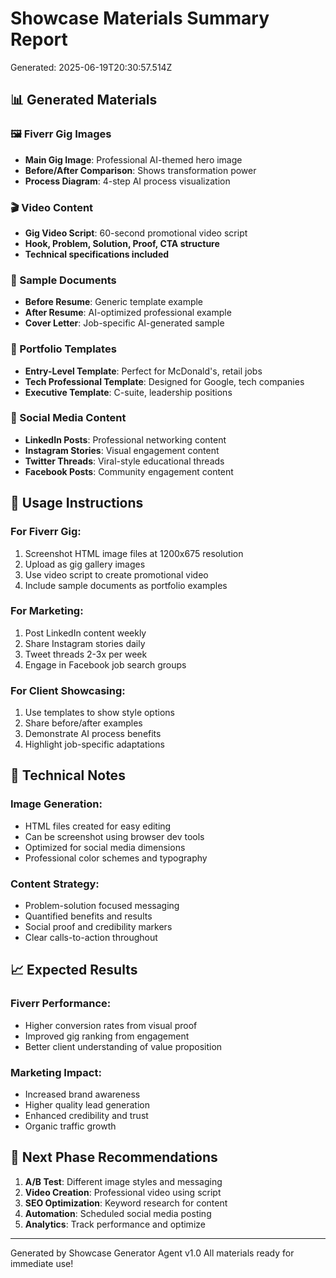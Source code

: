 
# Showcase Materials Summary Report
Generated: 2025-06-19T20:30:57.514Z

## 📊 Generated Materials

### 🖼️ Fiverr Gig Images
- **Main Gig Image**: Professional AI-themed hero image
- **Before/After Comparison**: Shows transformation power
- **Process Diagram**: 4-step AI process visualization

### 🎬 Video Content
- **Gig Video Script**: 60-second promotional video script
- **Hook, Problem, Solution, Proof, CTA structure**
- **Technical specifications included**

### 📄 Sample Documents  
- **Before Resume**: Generic template example
- **After Resume**: AI-optimized professional example
- **Cover Letter**: Job-specific AI-generated sample

### 📁 Portfolio Templates
- **Entry-Level Template**: Perfect for McDonald's, retail jobs
- **Tech Professional Template**: Designed for Google, tech companies  
- **Executive Template**: C-suite, leadership positions

### 📱 Social Media Content
- **LinkedIn Posts**: Professional networking content
- **Instagram Stories**: Visual engagement content
- **Twitter Threads**: Viral-style educational threads
- **Facebook Posts**: Community engagement content

## 🎯 Usage Instructions

### For Fiverr Gig:
1. Screenshot HTML image files at 1200x675 resolution
2. Upload as gig gallery images
3. Use video script to create promotional video
4. Include sample documents as portfolio examples

### For Marketing:
1. Post LinkedIn content weekly
2. Share Instagram stories daily  
3. Tweet threads 2-3x per week
4. Engage in Facebook job search groups

### For Client Showcasing:
1. Use templates to show style options
2. Share before/after examples
3. Demonstrate AI process benefits
4. Highlight job-specific adaptations

## 🔧 Technical Notes

### Image Generation:
- HTML files created for easy editing
- Can be screenshot using browser dev tools
- Optimized for social media dimensions
- Professional color schemes and typography

### Content Strategy:
- Problem-solution focused messaging
- Quantified benefits and results
- Social proof and credibility markers
- Clear calls-to-action throughout

## 📈 Expected Results

### Fiverr Performance:
- Higher conversion rates from visual proof
- Improved gig ranking from engagement
- Better client understanding of value proposition

### Marketing Impact:
- Increased brand awareness
- Higher quality lead generation  
- Enhanced credibility and trust
- Organic traffic growth

## 🚀 Next Phase Recommendations

1. **A/B Test**: Different image styles and messaging
2. **Video Creation**: Professional video using script
3. **SEO Optimization**: Keyword research for content
4. **Automation**: Scheduled social media posting
5. **Analytics**: Track performance and optimize

---

Generated by Showcase Generator Agent v1.0
All materials ready for immediate use!
